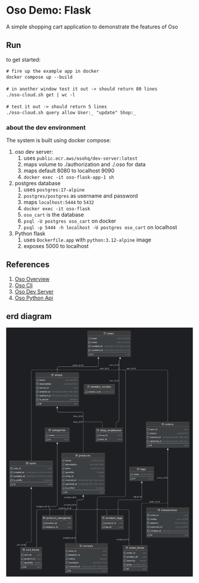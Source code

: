 # Oso Demo: Flask

A simple shopping cart application to demonstrate the features of Oso

## Run

to get started:

```
# fire up the example app in docker
docker compose up --build

# in another window test it out -> should return 80 lines
./oso-cloud.sh get | wc -l

# test it out -> should return 5 lines
./oso-cloud.sh query allow User:_ "update" Shop:_
```

### about the dev environment

The system is built using docker compose:
1. oso dev server:
   1. uses `public.ecr.aws/osohq/dev-server:latest`
   2. maps volume to ./authorization and ./.oso for data
   3. maps default 8080 to localhost 9090
   4. `docker exec -it oso-flask-app-1 sh`
2. postgres database
   1. uses `postgres:17-alpine`
   2. `postgres/postgres` as username and password
   3. maps `localhost:5444` to `5432`
   4. `docker exec -it oso-flask`
   5. `oso_cart` is the database
   6. `psql -U postgres oso_cart` on docker
   7. `psql -p 5444 -h localhost -U postgres oso_cart` on localhost
3. Python flask
   1. uses `Dockerfile.app` with `python:3.12-alpine` image
   2. exposes 5000 to localhost

## References
1. [Oso Overview](https://www.osohq.com/docs/what-is-oso-cloud)
2. [Oso Cli](https://www.osohq.com/docs/app-integration/client-apis/cli)
3. [Oso Dev Server](https://www.osohq.com/docs/development/oso-dev-server)
4. [Oso Python Api](https://www.osohq.com/docs/app-integration/client-apis/python)

## erd diagram

![erd for application](erd.png)
